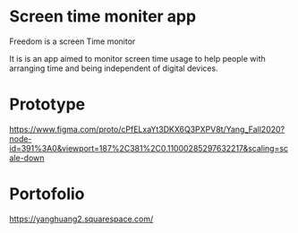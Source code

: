 # Screen time moniter app
Freedom is a screen Time monitor 

It is is an app aimed to monitor screen time usage to help people with arranging time and being independent of digital devices. 

# Prototype
https://www.figma.com/proto/cPfELxaYt3DKX6Q3PXPV8t/Yang_Fall2020?node-id=391%3A0&viewport=187%2C381%2C0.11000285297632217&scaling=scale-down

# Portofolio
https://yanghuang2.squarespace.com/
